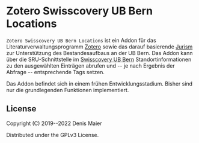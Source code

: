 # Zotero Swisscovery UB Bern Locations

`Zotero Swisscovery UB Bern Locations` ist ein Addon für das Literaturverwaltungsprogramm [Zotero](https://www.zotero.org/) sowie das darauf basierende [Jurism](https://juris-m.github.io/) zur Unterstützung des Bestandesaufbaus an der UB Bern. Das Addon kann über die SRU-Schnittstelle im [Swisscovery UB Bern](https://ubbern.swisscovery.slsp.ch/) Standortinformationen zu den ausgewählten Einträgen abrufen und -- je nach Ergebnis der Abfrage -- entsprechende Tags setzen. 

Das Addon befindet sich in einem frühen Entwicklungsstadium. Bisher sind nur die grundlegenden Funktionen implementiert.

## License

Copyright (C) 2019--2022 Denis Maier

Distributed under the GPLv3 License.